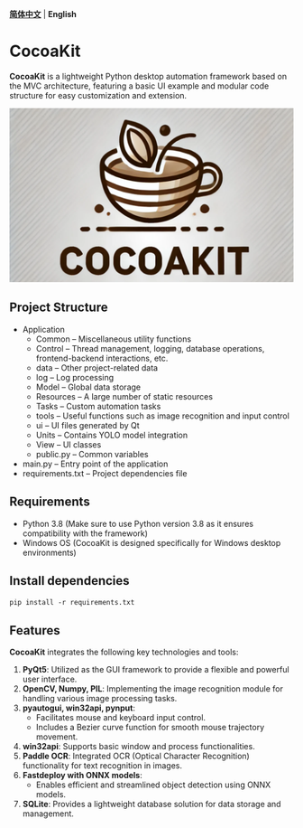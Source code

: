 **[简体中文](README.md)** | **English**

# CocoaKit

**CocoaKit** is a lightweight Python desktop automation framework based on the MVC architecture, featuring a basic UI
example and modular code structure for easy customization and extension.

![CocoaKit Logo](logo.png)

## Project Structure

- Application
    - Common – Miscellaneous utility functions
    - Control – Thread management, logging, database operations, frontend-backend interactions, etc.
    - data – Other project-related data
    - log – Log processing
    - Model – Global data storage
    - Resources – A large number of static resources
    - Tasks – Custom automation tasks
    - tools – Useful functions such as image recognition and input control
    - ui – UI files generated by Qt
    - Units – Contains YOLO model integration
    - View – UI classes
    - public.py – Common variables
- main.py – Entry point of the application
- requirements.txt – Project dependencies file

## Requirements

- Python 3.8 (Make sure to use Python version 3.8 as it ensures compatibility with the framework)
- Windows OS (CocoaKit is designed specifically for Windows desktop environments)

## Install dependencies

```
pip install -r requirements.txt
```

## Features

**CocoaKit** integrates the following key technologies and tools:

1. **PyQt5**: Utilized as the GUI framework to provide a flexible and powerful user interface.
2. **OpenCV, Numpy, PIL**: Implementing the image recognition module for handling various image processing tasks.
3. **pyautogui, win32api, pynput**:
    - Facilitates mouse and keyboard input control.
    - Includes a Bezier curve function for smooth mouse trajectory movement.
4. **win32api**: Supports basic window and process functionalities.
5. **Paddle OCR**: Integrated OCR (Optical Character Recognition) functionality for text recognition in images.
6. **Fastdeploy with ONNX models**:
    - Enables efficient and streamlined object detection using ONNX models.
7. **SQLite**: Provides a lightweight database solution for data storage and management.
